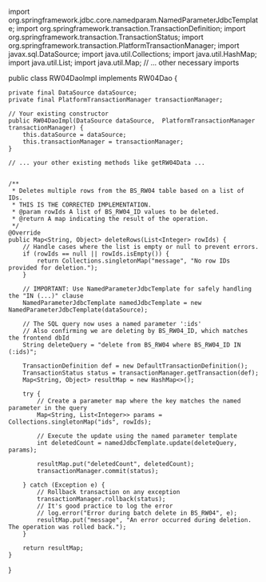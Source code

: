 import org.springframework.jdbc.core.namedparam.NamedParameterJdbcTemplate;
import org.springframework.transaction.TransactionDefinition;
import org.springframework.transaction.TransactionStatus;
import org.springframework.transaction.PlatformTransactionManager;
import javax.sql.DataSource;
import java.util.Collections;
import java.util.HashMap;
import java.util.List;
import java.util.Map;
// ... other necessary imports

public class RW04DaoImpl implements RW04Dao {

    private final DataSource dataSource;
    private final PlatformTransactionManager transactionManager;

    // Your existing constructor
    public RW04DaoImpl(DataSource dataSource,  PlatformTransactionManager transactionManager) {
        this.dataSource = dataSource;
        this.transactionManager = transactionManager;
    }

    // ... your other existing methods like getRW04Data ...


    /**
     * Deletes multiple rows from the BS_RW04 table based on a list of IDs.
     * THIS IS THE CORRECTED IMPLEMENTATION.
     * @param rowIds A list of BS_RW04_ID values to be deleted.
     * @return A map indicating the result of the operation.
     */
    @Override
    public Map<String, Object> deleteRows(List<Integer> rowIds) {
        // Handle cases where the list is empty or null to prevent errors.
        if (rowIds == null || rowIds.isEmpty()) {
            return Collections.singletonMap("message", "No row IDs provided for deletion.");
        }

        // IMPORTANT: Use NamedParameterJdbcTemplate for safely handling the "IN (...)" clause
        NamedParameterJdbcTemplate namedJdbcTemplate = new NamedParameterJdbcTemplate(dataSource);

        // The SQL query now uses a named parameter ':ids'
        // Also confirming we are deleting by BS_RW04_ID, which matches the frontend dbId
        String deleteQuery = "delete from BS_RW04 where BS_RW04_ID IN (:ids)";

        TransactionDefinition def = new DefaultTransactionDefinition();
        TransactionStatus status = transactionManager.getTransaction(def);
        Map<String, Object> resultMap = new HashMap<>();

        try {
            // Create a parameter map where the key matches the named parameter in the query
            Map<String, List<Integer>> params = Collections.singletonMap("ids", rowIds);
            
            // Execute the update using the named parameter template
            int deletedCount = namedJdbcTemplate.update(deleteQuery, params);

            resultMap.put("deletedCount", deletedCount);
            transactionManager.commit(status);
            
        } catch (Exception e) {
            // Rollback transaction on any exception
            transactionManager.rollback(status);
            // It's good practice to log the error
            // log.error("Error during batch delete in BS_RW04", e);
            resultMap.put("message", "An error occurred during deletion. The operation was rolled back.");
        }

        return resultMap;
    }
}
